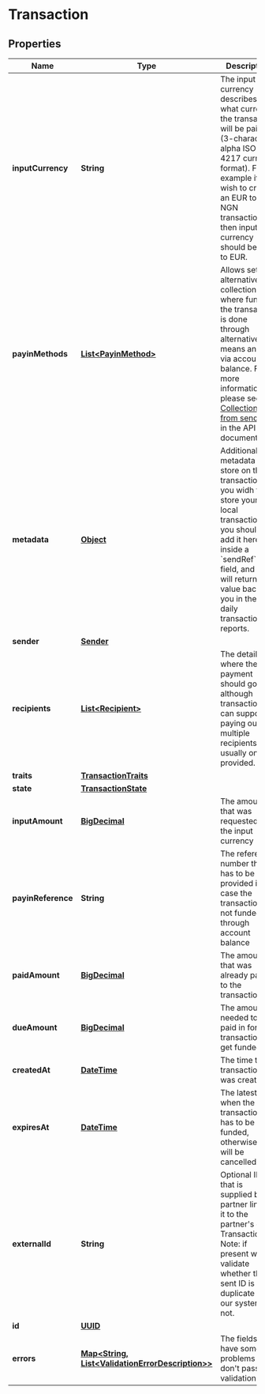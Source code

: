 

# Transaction

## Properties

Name | Type | Description | Notes
------------ | ------------- | ------------- | -------------
**inputCurrency** | **String** | The input currency describes what currency the transaction will be paid in (3-character alpha ISO 4217 currency format). For example if you wish to create an EUR to NGN transaction then input currency should be set to EUR. | 
**payinMethods** | [**List&lt;PayinMethod&gt;**](PayinMethod.md) | Allows setting alternative collections, where funding the transaction is done through alternative means and not via account balance.  For more information please see [Collections from senders](https://docs.transferzero.com/docs/additional-features/#collections-from-senders) in the API documentation |  [optional]
**metadata** | [**Object**](.md) | Additional metadata to store on the transaction. If you widh to store your local transaction ID, you should add it here inside a &#x60;sendRef&#x60; field, and we will return this value back to you in the daily transaction reports. |  [optional]
**sender** | [**Sender**](Sender.md) |  | 
**recipients** | [**List&lt;Recipient&gt;**](Recipient.md) | The details of where the payment should go. although transactions can support paying out multiple recipients, usually one is provided.  | 
**traits** | [**TransactionTraits**](TransactionTraits.md) |  |  [optional]
**state** | [**TransactionState**](TransactionState.md) |  |  [optional]
**inputAmount** | [**BigDecimal**](BigDecimal.md) | The amount that was requested in the input currency |  [optional]
**payinReference** | **String** | The reference number that has to be provided in case the transaction is not funded through account balance |  [optional]
**paidAmount** | [**BigDecimal**](BigDecimal.md) | The amount that was already paid in to the transaction |  [optional]
**dueAmount** | [**BigDecimal**](BigDecimal.md) | The amount needed to be paid in for the transaction to get funded |  [optional]
**createdAt** | [**DateTime**](DateTime.md) | The time the transaction was created |  [optional]
**expiresAt** | [**DateTime**](DateTime.md) | The latest time when the transaction has to be funded, otherwise it will be cancelled |  [optional]
**externalId** | **String** | Optional ID that is supplied by partner linking it to the partner&#39;s own Transaction ID. Note: if present we will validate whether the sent ID is a duplicate in our system or not. |  [optional]
**id** | [**UUID**](UUID.md) |  |  [optional]
**errors** | [**Map&lt;String, List&lt;ValidationErrorDescription&gt;&gt;**](List.md) | The fields that have some problems and don&#39;t pass validation |  [optional]



